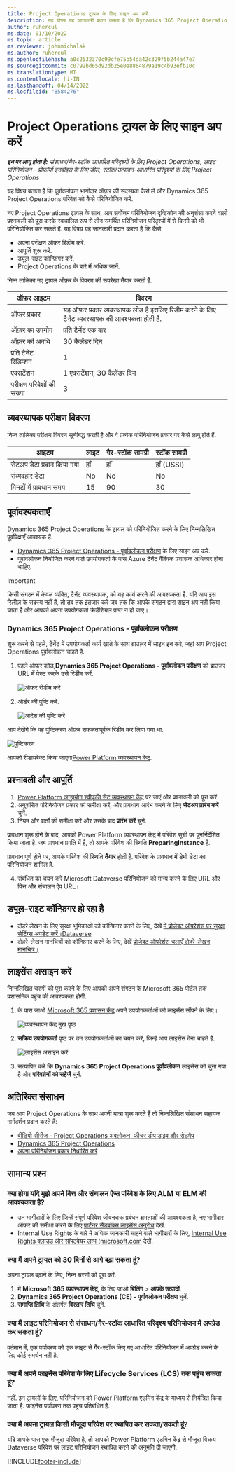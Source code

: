 ```yaml
---
title: Project Operations ट्रायल के लिए साइन अप करें
description: यह विषय यह जानकारी प्रदान करता है कि Dynamics 365 Project Operations का ट्रायल कैसे परिनियोजित करें.
author: ruhercul
ms.date: 01/10/2022
ms.topic: article
ms.reviewer: johnmichalak
ms.author: ruhercul
ms.openlocfilehash: a0c2532370c99cfe75b54da42c329f5b244a47e7
ms.sourcegitcommit: c0792bd65d92db25e0e8864879a19c4b93efb10c
ms.translationtype: MT
ms.contentlocale: hi-IN
ms.lasthandoff: 04/14/2022
ms.locfileid: "8584276"
---
```

# <a name="sign-up-for-project-operations-trials"></a>Project Operations ट्रायल के लिए साइन अप करें 

_**इन पर लागू होता है:** संसाधन/गैर-स्टॉक आधारित परिदृश्यों के लिए Project Operations, लाइट परिनियोजन - प्रोफ़ॉर्मा इनवॉइस के लिए डील, स्टॉक/उत्पादन-आधारित परिदृश्यों के लिए Project Operations_ 



यह विषय बताता है कि पूर्वावलोकन भागीदार ऑफ़र की सदस्यता कैसे लें और Dynamics 365 Project Operations परिवेश को कैसे परिनियोजित करें.

नए Project Operations ट्रायल के साथ, आप सर्वोत्तम परिनियोजन दृष्टिकोण की अनुशंसा करने वाली प्रश्नावली को पूरा करके स्वचालित रूप से तीन समर्थित परिनियोजन परिदृश्यों में से किसी को भी परिनियोजित कर सकते हैं. यह विषय यह जानकारी प्रदान करता है कि कैसे:

- अपना परीक्षण ऑफ़र रिडीम करें.
- आपूर्ति शुरू करें.
- ड्यूल-राइट कॉन्फ़िगर करें.
- Project Operations के बारे में अधिक जानें. 

निम्न तालिका नए ट्रायल ऑफ़र के विवरण की रूपरेखा तैयार करती है.

| **ऑफ़र आइटम**               | **विवरण**                                  |
|------------------------------|----------------------------------------------|
| ऑफर प्रकार                   | यह ऑफ़र प्रकार व्यवस्थापक लीड है इसलिए रिडीम करने के लिए टैनेंट व्यवस्थापक की आवश्यकता होती है. |
| ऑफ़र का उपयोग                    | प्रति टैनेंट एक बार                          |
| ऑफ़र की अवधि               | 30 कैलेंडर दिन                             |
| प्रति टैनेंट रिडिम्‍शन       | 1                                            |
| एक्सटेंशन                    | 1 एक्सटेंशन, 30 कैलेंडर दिन               |
| परीक्षण परिवेशों की संख्‍या | 3                                            |


## <a name="admin-trial-details"></a>व्‍यवस्‍थापक परीक्षण विवरण
निम्न तालिका परीक्षण विवरण सूचीबद्ध करती है और वे प्रत्येक परिनियोजन प्रकार पर कैसे लागू होते हैं.

| **आइटम**                      | **लाइट**                                     | **गैर-स्टॉक सामग्री** | **स्टॉक सामग्री** |
|-------------------------------|----------------------------------------------|---------------------------|-----------------------|
| सेटअप डेटा प्रदान किया गया           | हाँ                                          | हाँ                       | हाँ (USSI)            |
| संव्यवहार डेटा            | No                                           | No                        | No                    |
| मिनटों में प्रावधान समय  | 15                                           | 90                        | 30                    |
 
## <a name="prerequisites"></a>पूर्वावश्यकताएँ
Dynamics 365 Project Operations के ट्रायल को परिनियोजित करने के लिए निम्नलिखित पूर्वापेक्षाएँ आवश्यक हैं.

- [Dynamics 365 Project Operations - पूर्वावलोकन परीक्षण](https://www.aka.ms/try-po) के लिए साइन अप करें.
- पूर्वावलोकन नियोजित करने वाले उपयोगकर्ता के पास Azure टेनेंट वैश्विक प्रशासक अधिकार होना चाहिए.

> [!IMPORTANT]
> किसी संगठन में केवल व्यक्ति, टैनेंट व्यवस्थापक, को यह कार्य करने की आवश्यकता है. यदि आप इस रिलीज़ के सदस्य नहीं हैं, तो तब तक इंतजार करें जब तक कि आपके संगठन द्वारा साइन अप नहीं किया जाता है और आपको अपना उपयोगकर्ता क्रेडेंशियल प्राप्त न हो जाए।

### <a name="dynamics-365-project-operations---preview-trial"></a>Dynamics 365 Project Operations - पूर्वावलोकन परीक्षण 

शुरू करने से पहले, टैनेंट में उपयोगकर्ता कार्य खाते के साथ ब्राउज़र में साइन इन करे, जहां आप Project Operations पूर्वावलोकन चाहते हैं.

1. पहले ऑफ़र कोड,**Dynamics 365 Project Operations - पूर्वावलोकन परीक्षण** को ब्राउज़र URL में पेस्ट करके उसे रिडीम करें.

    ![ऑफ़र रीडीम करें](./media/16RedeemFirstOfferNew.png)

2. ऑर्डर की पुष्टि करें.

    ![आदेश की पुष्टि करें](./media/17ConfirmOrderNew.png)

  आप देखेंगे कि वह पुष्टिकरण ऑफ़र सफलतापूर्वक रिडीम कर लिया गया था.

   ![पुष्टिकरण](./media/18OrderConfirmationNew.png)

  आपको रीडायरेक्ट किया जाएगा[Power Platform व्यवस्थापन केंद्र](https://admin.powerplatform.microsoft.com/projectoperationstrial).

## <a name="questionnaire-and-provisioning"></a>प्रश्नावली और आपूर्ति

1.  [Power Platform अनुप्रयोग स्वीकृति सेट व्यवस्थापन केंद्र](https://admin.powerplatform.com/projectoperationstrial) पर जाएं और प्रश्नावली को पूरा करें.  
2.  अनुशंसित परिनियोजन प्रकार की समीक्षा करें, और प्रावधान आरंभ करने के लिए **सेटअप प्रारंभ करें** चुनें.
3.  नियम और शर्तों की समीक्षा करें और उसके बाद **प्रारंभ करें** चुनें.

   प्रावधान शुरू होने के बाद, आपको Power Platform व्यवस्थापन केंद्र में परिवेश सूची पर पुनर्निर्देशित किया जाता है. जब प्रावधान प्रगति में है, तो आपके परिवेश की स्थिति **PreparingInstance** है.
 
  प्रावधान पूर्ण होने पर, आपके परिवेश की स्थिति **तैयार** होती है. परिवेश के प्रावधान में डेमो डेटा का परिनियोजन शामिल है.
 
4.  संबंधित का चयन करें Microsoft Dataverse परिनियोजन को मान्य करने के लिए URL और वित्त और संचालन ऐप URL।

## <a name="configuring-dual-write"></a>ड्यूल-राइट कॉन्‍फ़‍िगर हो रहा है
- दोहरे लेखन के लिए सुरक्षा भूमिकाओं को कॉन्फ़िगर करने के लिए, देखें [में प्रोजेक्ट ऑपरेशंस पर सुरक्षा सेटिंग्स अपडेट करें।Dataverse](resource-provision-new-environment.md)
- दोहरे-लेखन मानचित्रों को कॉन्फ़िगर करने के लिए, देखें [प्रोजेक्ट ऑपरेशंस चलाएँ दोहरे-लेखन मानचित्र।](resource-provision-new-environment.md#run-project-operations-dual-write-maps)

## <a name="assign-licenses"></a>लाइसेंस असाइन करें

निम्नलिखित चरणों को पूरा करने के लिए आपको अपने संगठन के Microsoft 365 पोर्टल तक प्रशासनिक पहुंच की आवश्यकता होगी.

1. के पास जाओ [Microsoft 365 प्रशासन केंद्र](https://portal.office.com/) अपने उपयोगकर्ताओं को लाइसेंस सौंपने के लिए।

   ![व्यवस्थापन केंद्र मुख पृष्ठ](./media/14AdminPortal.png)

2. **सक्रिय उपयोगकर्ता** पृष्ठ पर उन उपयोगकर्ताओं का चयन करें, जिन्हें आप लाइसेंस देना चाहते हैं.

   ![लाइसेंस असाइन करें](./media/15AssignLicenses.png)

3. सत्यापित करें कि **Dynamics 365 Project Operations पूर्वावलोकन** लाइसेंस को चुना गया है और **परिवर्तनों को सहेजें** चुनें.

## <a name="additional-resources"></a>अतिरिक्त संसाधन

जब आप Project Operations के साथ अपनी यात्रा शुरू करते हैं तो निम्नलिखित संसाधन सहायक मार्गदर्शन प्रदान करते हैं:

- [वीडियो सीरीज - Project Operations अवलोकन, फीचर डीप डाइव और रोडमैप](https://youtube.com/playlist?list=PLcakwueIHoT_LJ3Fr1tHnkPk5lioqE6uH)
- [Dynamics 365 Project Operations](/learn/modules/examine-dynamics-365-project-operations/)
- [अपना परिनियोजन प्रकार निर्धारित करें](determine-deployment-type.md)

## <a name="frequently-asked-questions"></a>सामान्य प्रश्‍न

### <a name="what-if-i-require-alm-or-elm-for-my-finance-and-operations-apps-environment"></a>क्या होगा यदि मुझे अपने वित्त और संचालन ऐप्स परिवेश के लिए ALM या ELM की आवश्यकता है?

- उन भागीदारों के लिए जिन्हें संपूर्ण परिवेश जीवनचक्र प्रबंधन क्षमताओं की आवश्यकता है, नए भागीदार ऑफ़र की समीक्षा करने के लिए [पार्टनर सैंडबॉक्स लाइसेंस अनुरोध](https://experience.dynamics.com/requestlicense) देखें. 
- Internal Use Rights के बारे में अधिक जानकारी चाहने वाले भागीदारों के लिए, [Internal Use Rights क्लाउड और सॉफ़्टवेयर लाभ (microsoft.com](https://partner.microsoft.com/membership/internal-use-software) देखें.

### <a name="can-i-extend-my-trial-beyond-30-days"></a>क्या मैं अपने ट्रायल को 30 दिनों से आगे बढ़ा सकता हूं?
अपना ट्रायल बढ़ाने के लिए, निम्न चरणों को पूरा करें.

1. में **Microsoft 365 व्यवस्थापन केंद्र**, के लिए जाओ **बिलिंग** > **आपके उत्पादों**.
2. **Dynamics 365 Project Operations (CE) - पूर्वावलोकन परीक्षण** चुनें.
3. **समाप्ति तिथि** के अंतर्गत **विस्तार तिथि** चुनें.

### <a name="can-i-upgrade-from-the-lite-deployment-to-the-resourcenon-stocked-based-scenario-deployment"></a>क्या मैं लाइट परिनियोजन से संसाधन/गैर-स्टॉक आधारित परिदृश्य परिनियोजन में अपग्रेड कर सकता हूं?
वर्तमान में, एक पर्यावरण को एक लाइट से गैर-स्टॉक किए गए आधारित परिनियोजन में अपग्रेड करने के लिए कोई समर्थन नहीं है.

### <a name="can-i-access-lifecycle-services-lcs-for-my-finance-environments"></a>क्या मैं अपने फाइनेंस परिवेश के लिए Lifecycle Services (LCS) तक पहुंच सकता हूं?  
नहीं. इन ट्रायलों के लिए, परिनियोजन को Power Platform एडमिन केंद्र के माध्यम से नियंत्रित किया जाता है. फाइनेंस पर्यावरण तक पहुंच प्रतिबंधित है.

### <a name="can-i-install-my-trial-on-an-existing-environment"></a>क्या मैं अपना ट्रायल किसी मौजूदा परिवेश पर स्थापित कर सकता/सकती हूं?
यदि आपके पास एक मौजूदा परिवेश है, तो आपको Power Platform एडमिन केंद्र से मौजूदा विक्रय Dataverse परिवेश पर लाइट परिनियोजन स्थापित करने की अनुमति दी जाएगी.

[!INCLUDE[footer-include](../includes/footer-banner.md)]
